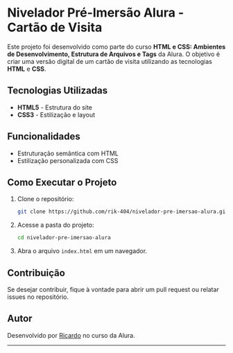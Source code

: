 # Nivelador Pré-Imersão Alura - Cartão de Visita

Este projeto foi desenvolvido como parte do curso **HTML e CSS: Ambientes de Desenvolvimento, Estrutura de Arquivos e Tags** da Alura. O objetivo é criar uma versão digital de um cartão de visita utilizando as tecnologias **HTML** e **CSS**.

## Tecnologias Utilizadas
- **HTML5** - Estrutura do site
- **CSS3** - Estilização e layout

## Funcionalidades
- Estruturação semântica com HTML
- Estilização personalizada com CSS

## Como Executar o Projeto
1. Clone o repositório:
   ```sh
   git clone https://github.com/rik-404/nivelador-pre-imersao-alura.git
   ```
2. Acesse a pasta do projeto:
   ```sh
   cd nivelador-pre-imersao-alura
   ```
3. Abra o arquivo `index.html` em um navegador.

## Contribuição
Se desejar contribuir, fique à vontade para abrir um pull request ou relatar issues no repositório.

## Autor
Desenvolvido por [Ricardo](https://github.com/rik-404) no curso da Alura.

---
